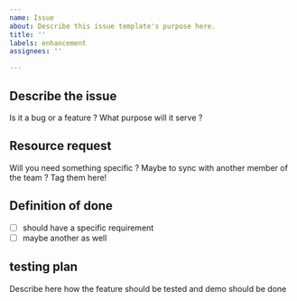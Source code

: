 ```yaml
---
name: Issue
about: Describe this issue template's purpose here.
title: ''
labels: enhancement
assignees: ''

---
```


## Describe the issue 
Is it a bug or a feature ? What purpose will it serve ?

## Resource request
Will you need something specific ? Maybe to sync with another member of the team ? Tag them here!

## Definition of done 
- [ ] should have a specific requirement
- [ ] maybe another as well 

## testing plan 
Describe here how the feature should be tested and demo should be done
